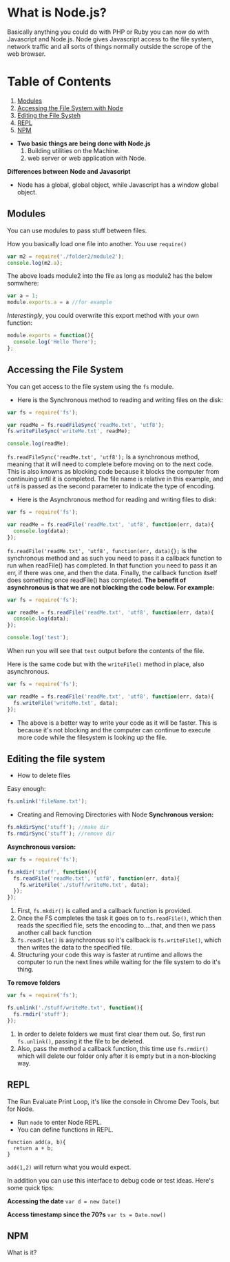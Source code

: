 # What is Node.js?
Basically anything you could do with PHP or Ruby you can now do with Javascript and Node.js. Node gives Javascript access to the file system, network traffic and all sorts of things normally outside the scrope of the web browser.



# Table of Contents
1. [Modules](#Modules)
2. [Accessing the File System with Node](#Accessing-the-File-System-with-Node)
3. [Editing the File Systeh](Editing-the-file-system)
3. [REPL](#REPL)
4. [NPM](#NPM)

* **Two basic things are being done with Node.js**
  1. Building utilities on the Machine.
  2. web server or web application with Node.

**Differences between Node and Javascript**
* Node has a global, global object, while Javascript has a window global object.








<a name="Modules"></a>
## Modules
You can use modules to pass stuff between files.

How you basically load one file into another. You use ```require()```
```javascript
var m2 = require('./folder2/module2');
console.log(m2.a);
```
The above loads module2 into the file as long as module2 has the below somwhere:
```javascript
var a = 1;
module.exports.a = a //for example
```


_Interestingly_, you could overwrite this export method with your own function:
```javascript
module.exports = function(){
  console.log('Hello There');
};
```



<a name="Accessing-the-File-System-with-Node"></a>
## Accessing the File System
You can get access to the file system using the ```fs``` module.

* Here is the Synchronous method to reading and writing files on the disk:

```javascript
var fs = require('fs');

var readMe = fs.readFileSync('readMe.txt', 'utf8');
fs.writeFileSync('writeMe.txt', readMe);

console.log(readMe);
```

```fs.readFileSync('readMe.txt', 'utf8');``` Is a synchronous method, meaning that it will need to complete before moving on to the next code. This is also knowns as blocking code because it blocks the computer from continuing until it is completed. The file name is relative in this example, and ```utf8``` is passed as the second parameter to indicate the type of encoding.


* Here is the Asynchronous method for reading and writing files to disk:

```javascript
var fs = require('fs');

var readMe = fs.readFile('readMe.txt', 'utf8', function(err, data){
  console.log(data);
});
```

```fs.readFile('readMe.txt', 'utf8', function(err, data){};``` is the synchronous method and as such you need to pass it a callback function to run when readFile() has completed. In that function you need to pass it an err, if there was one, and then the data. Finally, the callback function itself does something once readFile() has completed. **The benefit of asynchronous is that we are not blocking the code below. For example:**
```javascript
var fs = require('fs');

var readMe = fs.readFile('readMe.txt', 'utf8', function(err, data){
  console.log(data);
});

console.log('test');
```
When run you will see that ```test``` output before the contents of the file.


Here is the same code but with the ```writeFile()``` method in place, also asynchronous.
```javascript
var fs = require('fs');

var readMe = fs.readFile('readMe.txt', 'utf8', function(err, data){
  fs.writeFile('writeMe.txt', data);
});
```

* The above is a better way to write your code as it will be faster. This is because it's not blocking and the computer can continue to execute more code while the filesystem is looking up the file.


<a name="Editing-the-file-system"></a>
## Editing the file system
* How to delete files

Easy enough:
```javascript
fs.unlink('fileName.txt');
```


* Creating and Removing Directories with Node
**Synchronous version:**
```javascript
fs.mkdirSync('stuff'); //make dir
fs.rmdirSync('stuff'); //remove dir
```


**Asynchronous version:**
```javascript
var fs = require('fs');

fs.mkdir('stuff', function(){
  fs.readFile('readMe.txt', 'utf8', function(err, data){
    fs.writeFile('./stuff/writeMe.txt', data);
  });
});
```

1. First, ```fs.mkdir()``` is called and a callback function is provided.
2. Once the FS completes the task it goes on to ```fs.readFile()```, which then reads the specified file, sets the encoding to....that, and then we pass another call back function
3. ```fs.readFile()``` is asynchronous so it's callback is ```fs.writeFile()```, which then writes the data to the specified file.
4. Structuring your code this way is faster at runtime and allows the computer to run the next lines while waiting for the file system to do it's thing.


**To remove folders**
```javascript
var fs = require('fs');

fs.unlink('./stuff/writeMe.txt', function(){
  fs.rmdir('stuff');
});
```

1. In order to delete folders we must first clear them out. So, first run ```fs.unlink()```, passing it the file to be deleted.
2. Also, pass the method a callback function, this time use ```fs.rmdir()``` which will delete our folder only after it is empty but in a non-blocking way.


<a name="REPL"></a>
## REPL
The Run Evaluate Print Loop, it's like the console in Chrome Dev Tools, but for Node.

* Run ```node``` to enter Node REPL.
* You can define functions in REPL.

```
function add(a, b){
  return a + b;
}
```
```add(1,2)``` will return what you would expect.


In addition you can use this interface to debug code or test ideas. Here's some quick tips:

**Accessing the date**
```var d = new Date()```

**Access timestamp since the 70?s**
```var ts = Date.now()```


<a name="NPM"></a>
## NPM
What is it?
